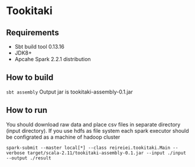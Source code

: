 # Tookitaki
## Requirements
* Sbt build tool 0.13.16
* JDK8+
* Apcahe Spark 2.2.1 distribution
## How to build
```sbt assembly```
Output jar is tookitaki-assembly-0.1.jar
## How to run
You should download raw data and place csv files in separate directory (input directory).
If you use hdfs as file system each spark executor should be configrated as a machine of hadoop cluster
```
spark-submit --master local[*] --class reireiei.tookitaki.Main --verbose target/scala-2.11/tookitaki-assembly-0.1.jar --input ./input  --output ./result
```